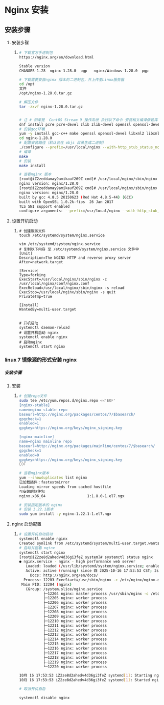 # Nginx 安装 

## 安装步骤

1. 安装步骤

   1. ```bash
      # 下载官方手进制包
      https://nginx.org/en/download.html
      
      Stable version
      CHANGES-1.28	nginx-1.28.0  pgp	nginx/Windows-1.28.0  pgp
      
      # 下载需要安装nginx 版本的二进制包，并上传至Linux服务器
      cd /opt
      文件
      /opt/nginx-1.28.0.tar.gz
      
      # 解压文件
      tar -zxvf nginx-1.28.0.tar.gz
      
      
      # 注 # 如果是  CentOS Stream 9 操作系统 执行以下命令 安装相关编译依赖库
      dnf install pcre pcre-devel zlib zlib-devel openssl openssl-devel wget -y
      # 安装gcc环境 
      yum -y install gcc-c++ make openssl openssl-devel libxml2 libxml2-devel libxslt-devel gd gd-devel GeoIP GeoIP-devel GeoIP-data
      cd nginx-1.28.0
      # 配置安装路径（默认会在 objs 目录生成二进制）
      ./configure --prefix=/usr/local/nginx --with-http_stub_status_module --with-http_ssl_module --with-http_v2_module --with-http_sub_module --with-http_gzip_static_module --with-pcre
      # 编译
      make
      # 安装
      make install
      
      # 查看nginx 版本
      [root@iZ2zeddamay9amikauf269Z cmd]# /usr/local/nginx/sbin/nginx -v
      nginx version: nginx/1.28.0
      [root@iZ2zeddamay9amikauf269Z cmd]# /usr/local/nginx/sbin/nginx -V
      nginx version: nginx/1.28.0
      built by gcc 4.8.5 20150623 (Red Hat 4.8.5-44) (GCC) 
      built with OpenSSL 1.0.2k-fips  26 Jan 2017
      TLS SNI support enabled
      configure arguments: --prefix=/usr/local/nginx --with-http_stub_status_module --with-http_ssl_module --with-http_v2_module --with-http_sub_module --with-http_gzip_static_module --with-pcre
      
      
      ```

2. 设置开机启动

   1. ```
      # 创建服务文件
      touch /etc/systemd/system/nginx.service
      
      vim /etc/systemd/system/nginx.service
      # 复制以下内容 至 /etc/systemd/system/nginx.service 文件中
      [Unit]
      Description=The NGINX HTTP and reverse proxy server
      After=network.target
      
      [Service]
      Type=forking
      ExecStart=/usr/local/nginx/sbin/nginx -c /usr/local/nginx/conf/nginx.conf
      ExecReload=/usr/local/nginx/sbin/nginx -s reload
      ExecStop=/usr/local/nginx/sbin/nginx -s quit
      PrivateTmp=true
      
      [Install]
      WantedBy=multi-user.target
      
      
      # 开机启动
      systemctl daemon-reload
      # 设置开机启动 nginx
      systemctl enable nginx
      # 启动nginx
      systemctl start nginx
      ```
      
      

### linux 7 镜像源的形式安装 nginx

##### 安装步骤

1. 安装

   1. ```bash
      # 创建repo文件
      sudo tee /etc/yum.repos.d/nginx.repo <<'EOF'
      [nginx-stable]
      name=nginx stable repo
      baseurl=http://nginx.org/packages/centos/7/$basearch/
      gpgcheck=1
      enabled=1
      gpgkey=https://nginx.org/keys/nginx_signing.key
      
      [nginx-mainline]
      name=nginx mainline repo
      baseurl=http://nginx.org/packages/mainline/centos/7/$basearch/
      gpgcheck=1
      enabled=0
      gpgkey=https://nginx.org/keys/nginx_signing.key
      EOF
      
      # 查看nginx版本
      yum --showduplicates list nginx
      已加载插件：fastestmirror
      Loading mirror speeds from cached hostfile
      可安装的软件包
      nginx.x86_64                   1:1.8.0-1.el7.ngx                    nginx-stable
      
      # 安装指定版本的 nginx
      # 安装 1.22.1版本
      sudo yum install -y nginx-1.22.1-1.el7.ngx
      
      ```

2. nginx 启动配置

   1. ```bash
      # 设置开机自动启动
      systemctl enable nginx
      Created symlink from /etc/systemd/system/multi-user.target.wants/nginx.service to /usr/lib/systemd/system/nginx.service.
      # 启动并查看 nginx
      systemctl start nginx
      [root@iZ2ze8d2ahedv4d36gi3feZ system]# systemctl status nginx
      ● nginx.service - nginx - high performance web server
         Loaded: loaded (/usr/lib/systemd/system/nginx.service; enabled; vendor preset: disabled)
         Active: active (running) since 四 2025-10-16 17:53:53 CST; 2s ago
           Docs: http://nginx.org/en/docs/
        Process: 12203 ExecStart=/usr/sbin/nginx -c /etc/nginx/nginx.conf (code=exited, status=0/SUCCESS)
       Main PID: 12204 (nginx)
         CGroup: /system.slice/nginx.service
                 ├─12204 nginx: master process /usr/sbin/nginx -c /etc/nginx/nginx.conf
                 ├─12205 nginx: worker process
                 ├─12206 nginx: worker process
                 ├─12207 nginx: worker process
                 ├─12208 nginx: worker process
                 ├─12209 nginx: worker process
                 ├─12210 nginx: worker process
                 ├─12211 nginx: worker process
                 ├─12212 nginx: worker process
                 ├─12213 nginx: worker process
                 ├─12214 nginx: worker process
                 ├─12215 nginx: worker process
                 ├─12216 nginx: worker process
                 ├─12217 nginx: worker process
                 ├─12218 nginx: worker process
                 ├─12219 nginx: worker process
                 └─12220 nginx: worker process
      
      10月 16 17:53:53 iZ2ze8d2ahedv4d36gi3feZ systemd[1]: Starting nginx - high performance web server...
      10月 16 17:53:53 iZ2ze8d2ahedv4d36gi3feZ systemd[1]: Started nginx - high performance web server.
      
      # 取消开机自启
      
      systemctl disable nginx
      ```

      
